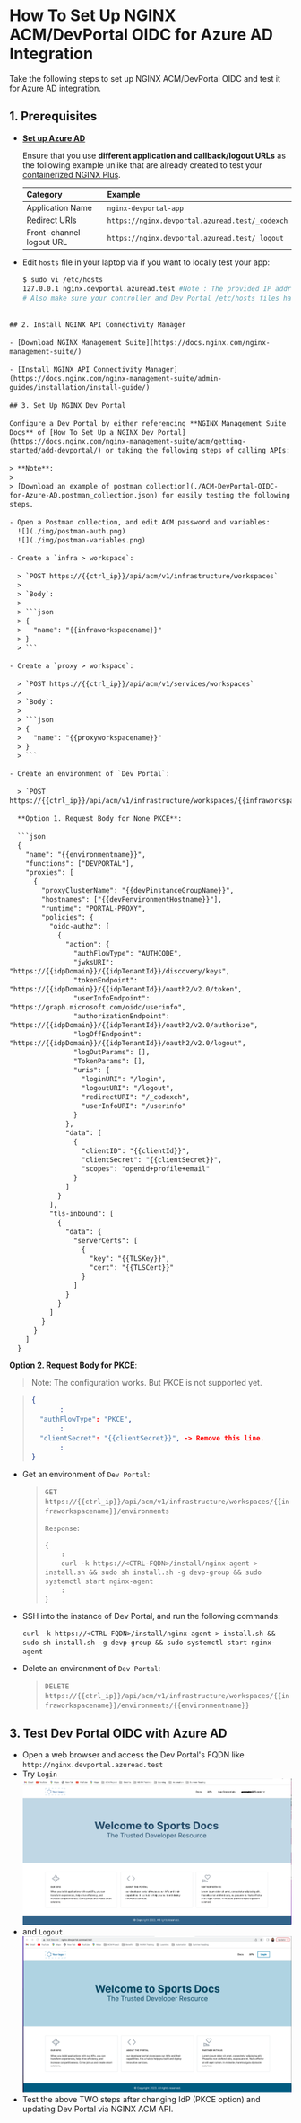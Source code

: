 # How To Set Up NGINX ACM/DevPortal OIDC for Azure AD Integration

Take the following steps to set up NGINX ACM/DevPortal OIDC and test it for Azure AD integration.

## 1. Prerequisites

- [**Set up Azure AD**](./01-IdP-Setup.md)

  Ensure that you use **different application and callback/logout URLs** as the following example unlike that are already created to test your [containerized NGINX Plus](./02-NGINX-Plus-Setup.md).

  | Category                 | Example                                         |
  | ------------------------ | ----------------------------------------------- |
  | Application Name         | `nginx-devportal-app`                           |
  | Redirect URIs            | `https://nginx.devportal.azuread.test/_codexch` |
  | Front-channel logout URL | `https://nginx.devportal.azuread.test/_logout`  |

- Edit `hosts` file in your laptop via if you want to locally test your app:

  ```bash
  $ sudo vi /etc/hosts
  127.0.0.1 nginx.devportal.azuread.test #Note : The provided IP address should be of the host where you installed the Dev Portal packages.
  # Also make sure your controller and Dev Portal /etc/hosts files have similar entries.
```

## 2. Install NGINX API Connectivity Manager

- [Download NGINX Management Suite](https://docs.nginx.com/nginx-management-suite/)

- [Install NGINX API Connectivity Manager](https://docs.nginx.com/nginx-management-suite/admin-guides/installation/install-guide/)

## 3. Set Up NGINX Dev Portal

Configure a Dev Portal by either referencing **NGINX Management Suite Docs** of [How To Set Up a NGINX Dev Portal](https://docs.nginx.com/nginx-management-suite/acm/getting-started/add-devportal/) or taking the following steps of calling APIs:

> **Note**:
>
> [Download an example of postman collection](./ACM-DevPortal-OIDC-for-Azure-AD.postman_collection.json) for easily testing the following steps.

- Open a Postman collection, and edit ACM password and variables:
  ![](./img/postman-auth.png)
  ![](./img/postman-variables.png)

- Create a `infra > workspace`:

  > `POST https://{{ctrl_ip}}/api/acm/v1/infrastructure/workspaces`
  >
  > `Body`:
  >
  > ```json
  > {
  >   "name": "{{infraworkspacename}}"
  > }
  > ```

- Create a `proxy > workspace`:

  > `POST https://{{ctrl_ip}}/api/acm/v1/services/workspaces`
  >
  > `Body`:
  >
  > ```json
  > {
  >   "name": "{{proxyworkspacename}}"
  > }
  > ```

- Create an environment of `Dev Portal`:

  > `POST https://{{ctrl_ip}}/api/acm/v1/infrastructure/workspaces/{{infraworkspacename}}/environments`

  **Option 1. Request Body for None PKCE**:

  ```json
  {
    "name": "{{environmentname}}",
    "functions": ["DEVPORTAL"],
    "proxies": [
      {
        "proxyClusterName": "{{devPinstanceGroupName}}",
        "hostnames": ["{{devPenvironmentHostname}}"],
        "runtime": "PORTAL-PROXY",
        "policies": {
          "oidc-authz": [
            {
              "action": {
                "authFlowType": "AUTHCODE",
                "jwksURI": "https://{{idpDomain}}/{{idpTenantId}}/discovery/keys",
                "tokenEndpoint": "https://{{idpDomain}}/{{idpTenantId}}/oauth2/v2.0/token",
                "userInfoEndpoint": "https://graph.microsoft.com/oidc/userinfo",
                "authorizationEndpoint": "https://{{idpDomain}}/{{idpTenantId}}/oauth2/v2.0/authorize",
                "logOffEndpoint": "https://{{idpDomain}}/{{idpTenantId}}/oauth2/v2.0/logout",
                "logOutParams": [],
                "TokenParams": [],
                "uris": {
                  "loginURI": "/login",
                  "logoutURI": "/logout",
                  "redirectURI": "/_codexch",
                  "userInfoURI": "/userinfo"
                }
              },
              "data": [
                {
                  "clientID": "{{clientId}}",
                  "clientSecret": "{{clientSecret}}",
                  "scopes": "openid+profile+email"
                }
              ]
            }
          ],
          "tls-inbound": [
            {
              "data": {
                "serverCerts": [
                  {
                    "key": "{{TLSKey}}",
                    "cert": "{{TLSCert}}"
                  }
                ]
              }
            }
          ]
        }
      }
    ]
  }
  ```

  **Option 2. Request Body for PKCE**:

  > Note: The configuration works. But PKCE is not supported yet.

  > ```json
  > {
  >        :
  >   "authFlowType": "PKCE",
  >        :
  >   "clientSecret": "{{clientSecret}}", -> Remove this line.
  >        :
  > }
  > ```

- Get an environment of `Dev Portal`:

  > `GET https://{{ctrl_ip}}/api/acm/v1/infrastructure/workspaces/{{infraworkspacename}}/environments`
  >
  > `Response`:
  >
  > ```
  > {
  >     :
  >     curl -k https://<CTRL-FQDN>/install/nginx-agent > install.sh && sudo sh install.sh -g devp-group && sudo systemctl start nginx-agent
  >     :
  > }
  > ```

- SSH into the instance of Dev Portal, and run the following commands:

  ```ssh
  curl -k https://<CTRL-FQDN>/install/nginx-agent > install.sh && sudo sh install.sh -g devp-group && sudo systemctl start nginx-agent
  ```

- Delete an environment of `Dev Portal`:

  > `DELETE https://{{ctrl_ip}}/api/acm/v1/infrastructure/workspaces/{{infraworkspacename}}/environments/{{environmentname}}`

## 3. Test Dev Portal OIDC with Azure AD

- Open a web browser and access the Dev Portal's FQDN like `http://nginx.devportal.azuread.test`
- Try `Login`
![](./img/azure-ad-devportal-after-logIn.png)
- and `Logout`.
![](./img/azure-ad-devportal-after-logout.png)
- Test the above TWO steps after changing IdP (PKCE option) and updating Dev Portal via NGINX ACM API.
